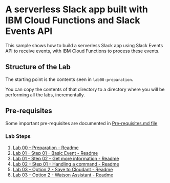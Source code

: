 # A serverless Slack app built with IBM Cloud Functions and Slack Events API

This sample shows how to build a serverless Slack app using Slack Events API to receive events,
with IBM Cloud Functions to process these events.

## Structure of the Lab

The starting point is the contents seen in `lab00-preparation`. 

You can copy the contents of that directory to a directory where you will be performing all the labs, incrementally.

## Pre-requisites

Some important pre-requisites are documented in <a href="Pre-requisites.md">Pre-requisites.md file</a>


### Lab Steps

1. <a href="lab00-preparation/README.md">Lab 00 - Preparation - Readme</a>
1. <a href="lab01-step01-basicevent/README.md">Lab 01 - Step 01 - Basic Event - Readme</a>
1. <a href="lab01-step02-getmoreinfo/README.md">Lab 01 - Step 02 - Get more information - Readme</a>
1. <a href="lab02-step01-handlingacommand/README.md">Lab 02 - Step 01 - Handling a command - Readme</a>
1. <a href="lab03-option01-savetocloudant/README.md">Lab 03 - Option 2 - Save to Cloudant - Readme</a>
1. <a href="lab03-option02-watsonassistant/README.md">Lab 03 - Option 2 - Watson Assistant - Readme</a>

